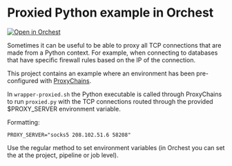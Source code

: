 # Proxied Python example in Orchest
[![Open in Orchest](https://github.com/orchest/orchest-examples/raw/main/imgs/open_in_orchest_large.svg)](https://cloud.orchest.io/?import_url=https://github.com/ricklamers/orchest-proxy-python-example)

Sometimes it can be useful to be able to proxy all TCP connections that are made from a Python context. For example, when connecting to databases that have specific firewall rules based on the IP of the connection.

This project contains an example where an environment has been pre-configured with [ProxyChains](https://github.com/haad/proxychains).

In `wrapper-proxied.sh` the Python executable is called through ProxyChains to run `proxied.py` with the TCP connections routed through the provided $PROXY_SERVER environment variable.

Formatting:
```
PROXY_SERVER="socks5 208.102.51.6 58208"
```

Use the regular method to set environment variables (in Orchest you can set the at the project, pipeline or job level).


<!-- ![Pipeline visualization](https://pviz.orchest.io/?pipeline=https://github.com/ricklamers/orchest-proxy-python-example/main.orchest) -->

